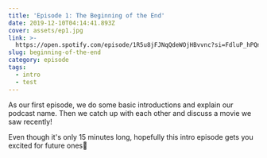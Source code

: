 ```yaml
---
title: 'Episode 1: The Beginning of the End'
date: 2019-12-10T04:14:41.893Z
cover: assets/ep1.jpg
link: >-
  https://open.spotify.com/episode/1R5u8jFJNqQdeWOjHBvvnc?si=FdluP_hPQn-FDyUrZdEoOw&fbclid=IwAR2Vlo92TobrgYCFItlsoHc_mrnSYLDVLcWuLAdFtfR-EN6aucAKAOW_Wvg
slug: beginning-of-the-end
category: episode
tags:
  - intro
  - test
---
```

As our first episode, we do some basic introductions and explain our podcast name. Then we catch up with each other and discuss a movie we saw recently!

Even though it's only 15 minutes long, hopefully this intro episode gets you excited for future ones🤩
